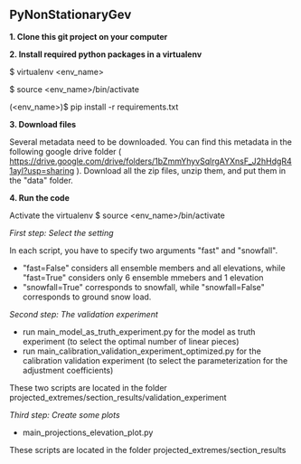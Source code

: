 ## PyNonStationaryGev

**1. Clone this git project on your computer**

**2. Install required python packages in a virtualenv**

$ virtualenv <env_name>

$ source <env_name>/bin/activate

(<env_name>)$ pip install -r requirements.txt

**3. Download files**

Several metadata need to be downloaded. You can find this metadata in the following google drive folder ( https://drive.google.com/drive/folders/1bZmmYhyvSqlrgAYXnsF_J2hHdgR41ayl?usp=sharing ). Download all the zip files, unzip them, and put them in the "data" folder.

**4. Run the code**

Activate the virtualenv $ source <env_name>/bin/activate

_First step: Select the setting_

In each script, you have to specify two arguments "fast" and "snowfall".
- "fast=False" considers all ensemble members and all elevations, while "fast=True" considers only 6 ensemble mmebers and 1 elevation
- "snowfall=True" corresponds to snowfall, while "snowfall=False" corresponds to ground snow load. 

_Second step: The validation experiment_

- run main_model_as_truth_experiment.py for the model as truth experiment (to select the optimal number of linear pieces)
- run main_calibration_validation_experiment_optimized.py for the calibration validation experiment (to select the parameterization for the adjustment coefficients)

These two scripts are located in the folder projected_extremes/section_results/validation_experiment

_Third step: Create some plots_

- main_projections_elevation_plot.py

These scripts are located in the folder projected_extremes/section_results
